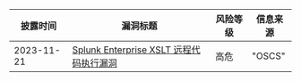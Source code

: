 | 披露时间       | 漏洞标题 | 风险等级 | 信息来源                         |
| ---------- | ---- | ---- | ---------------------------- |
| 2023-11-21 | [Splunk Enterprise XSLT 远程代码执行漏洞](https://www.oscs1024.com/hd/MPS-1j9c-4oyt) | 高危  | "OSCS"  |
